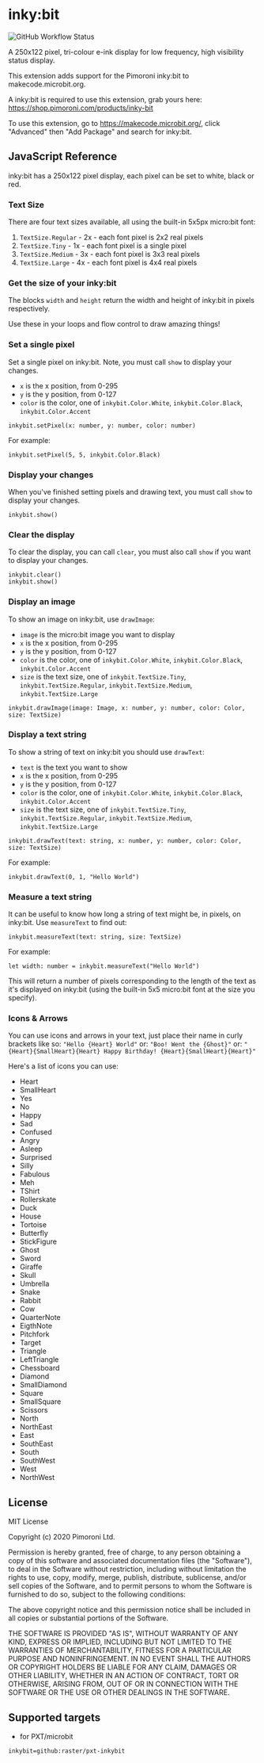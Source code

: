 # inky:bit

![GitHub Workflow Status](https://img.shields.io/github/workflow/status/pimoroni/pxt-inkybit/MakeCode)

 A 250x122 pixel, tri-colour e-ink display for low frequency, high visibility status display.

This extension adds support for the Pimoroni inky:bit to makecode.microbit.org.

A inky:bit is required to use this extension, grab yours here: https://shop.pimoroni.com/products/inky-bit

To use this extension, go to https://makecode.microbit.org/, click "Advanced" then "Add Package" and search for inky:bit.

## JavaScript Reference

inky:bit has a 250x122 pixel display, each pixel can be set to white, black or red.

### Text Size

There are four text sizes available, all using the built-in 5x5px micro:bit font:

1. `TextSize.Regular` - 2x - each font pixel is 2x2 real pixels
2. `TextSize.Tiny` - 1x - each font pixel is a single pixel
3. `TextSize.Medium` - 3x - each font pixel is 3x3 real pixels
4. `TextSize.Large` - 4x - each font pixel is 4x4 real pixels

### Get the size of your inky:bit

The blocks `width` and `height` return the width and height of inky:bit in pixels respectively.

Use these in your loops and flow control to draw amazing things!

### Set a single pixel

Set a single pixel on inky:bit. Note, you must call `show` to display your changes.

* `x` is the x position, from 0-295
* `y` is the y position, from 0-127
* `color` is the color, one of `inkybit.Color.White`,  `inkybit.Color.Black`,  `inkybit.Color.Accent`

```
inkybit.setPixel(x: number, y: number, color: number)
```

For example:

```
inkybit.setPixel(5, 5, inkybit.Color.Black)
```

### Display your changes

When you've finished setting pixels and drawing text, you must call `show` to display your changes.

```
inkybit.show()
```

### Clear the display

To clear the display, you can call `clear`, you must also call `show` if you want to display your changes.

```
inkybit.clear()
inkybit.show()
```

### Display an image

To show an image on inky:bit, use `drawImage`:

* `image` is the micro:bit image you want to display
* `x` is the x position, from 0-295
* `y` is the y position, from 0-127
* `color` is the color, one of `inkybit.Color.White`,  `inkybit.Color.Black`,  `inkybit.Color.Accent`
* `size` is the text size, one of `inkybit.TextSize.Tiny`, `inkybit.TextSize.Regular`, `inkybit.TextSize.Medium`, `inkybit.TextSize.Large`

```
inkybit.drawImage(image: Image, x: number, y: number, color: Color, size: TextSize)
```

### Display a text string

To show a string of text on inky:bit you should use `drawText`:

* `text` is the text you want to show
* `x` is the x position, from 0-295
* `y` is the y position, from 0-127
* `color` is the color, one of `inkybit.Color.White`,  `inkybit.Color.Black`,  `inkybit.Color.Accent`
* `size` is the text size, one of `inkybit.TextSize.Tiny`, `inkybit.TextSize.Regular`, `inkybit.TextSize.Medium`, `inkybit.TextSize.Large`

```
inkybit.drawText(text: string, x: number, y: number, color: Color, size: TextSize)
```

For example:

```
inkybit.drawText(0, 1, "Hello World")
```

### Measure a text string

It can be useful to know how long a string of text might be, in pixels, on inky:bit. Use `measureText` to find out:

```
inkybit.measureText(text: string, size: TextSize)
```

For example:

```
let width: number = inkybit.measureText("Hello World")
```

This will return a number of pixels corresponding to the length of the text as it's displayed on inky:bit (using the built-in 5x5 micro:bit font at the size you specify).

### Icons & Arrows

You can use icons and arrows in your text, just place their name in curly brackets like so: `"Hello {Heart} World"` or: `"Boo! Went the {Ghost}"` or: `"{Heart}{SmallHeart}{Heart} Happy Birthday! {Heart}{SmallHeart}{Heart}"`

Here's a list of icons you can use:

* Heart
* SmallHeart
* Yes
* No
* Happy
* Sad
* Confused
* Angry
* Asleep
* Surprised
* Silly
* Fabulous
* Meh
* TShirt
* Rollerskate
* Duck
* House
* Tortoise
* Butterfly
* StickFigure
* Ghost
* Sword
* Giraffe
* Skull
* Umbrella
* Snake
* Rabbit
* Cow
* QuarterNote
* EigthNote
* Pitchfork
* Target
* Triangle
* LeftTriangle
* Chessboard
* Diamond
* SmallDiamond
* Square
* SmallSquare
* Scissors
* North
* NorthEast
* East
* SouthEast
* South
* SouthWest
* West
* NorthWest

## License

MIT License

Copyright (c) 2020 Pimoroni Ltd.

Permission is hereby granted, free of charge, to any person obtaining a copy
of this software and associated documentation files (the "Software"), to deal
in the Software without restriction, including without limitation the rights
to use, copy, modify, merge, publish, distribute, sublicense, and/or sell
copies of the Software, and to permit persons to whom the Software is
furnished to do so, subject to the following conditions:

The above copyright notice and this permission notice shall be included in all
copies or substantial portions of the Software.

THE SOFTWARE IS PROVIDED "AS IS", WITHOUT WARRANTY OF ANY KIND, EXPRESS OR
IMPLIED, INCLUDING BUT NOT LIMITED TO THE WARRANTIES OF MERCHANTABILITY,
FITNESS FOR A PARTICULAR PURPOSE AND NONINFRINGEMENT. IN NO EVENT SHALL THE
AUTHORS OR COPYRIGHT HOLDERS BE LIABLE FOR ANY CLAIM, DAMAGES OR OTHER
LIABILITY, WHETHER IN AN ACTION OF CONTRACT, TORT OR OTHERWISE, ARISING FROM,
OUT OF OR IN CONNECTION WITH THE SOFTWARE OR THE USE OR OTHER DEALINGS IN THE
SOFTWARE.

## Supported targets

* for PXT/microbit

```package
inkybit=github:raster/pxt-inkybit
```
